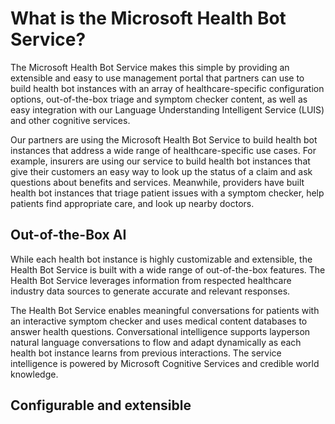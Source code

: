 # What is the Microsoft Health Bot Service?
The Microsoft Health Bot Service makes this simple by providing an extensible and easy to use management portal that partners can use to build health bot instances with an array of healthcare-specific configuration options, out-of-the-box triage and symptom checker content, as well as easy integration with our Language Understanding Intelligent Service (LUIS) and other cognitive services.

Our partners are using the Microsoft Health Bot Service to build health bot instances that address a wide range of healthcare-specific use cases. For example, insurers are using our service to build health bot instances that give their customers an easy way to look up the status of a claim and ask questions about benefits and services. Meanwhile, providers have built health bot instances that triage patient issues with a symptom checker, help patients find appropriate care, and look up nearby doctors.

## Out-of-the-Box AI 
While each health bot instance is highly customizable and extensible, the Health Bot Service is built with a wide range of out-of-the-box features. The Health Bot Service leverages information from respected healthcare industry data sources to generate accurate and relevant responses. 

The Health Bot Service enables meaningful conversations for patients with an interactive symptom checker and uses medical content databases to answer health questions. Conversational intelligence supports layperson natural language conversations to flow and adapt dynamically as each health bot instance learns from previous interactions. The service intelligence is powered by Microsoft Cognitive Services and credible world knowledge.

## Configurable and extensible



